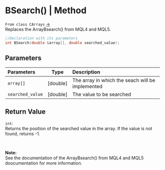 # BSearch() | Method
`From class CArrays` [->](arrays.md) <br>
Replaces the ArrayBsearch() from MQL4 and MQL5.

```cpp
//Declaration with its parameters
int BSearch(double &array[], double searched_value);
```

## Parameters
| Parameters       |   Type   | Description                                      |
| :--------------- | :------: | :----------------------------------------------- |
| `array[]`          | [double] | The array in which the seach will be implemented |
| `searched_value` | [double] | The value to be searched                         |

## Return Value
`int`: <br>
Returns the position of the searched value in the array. If the value is not found, returns -1.

<br>

**Note:** <br>
See the documentation of the ArrayBsearch() from MQL4 and MQL5 doocumentation for more information.